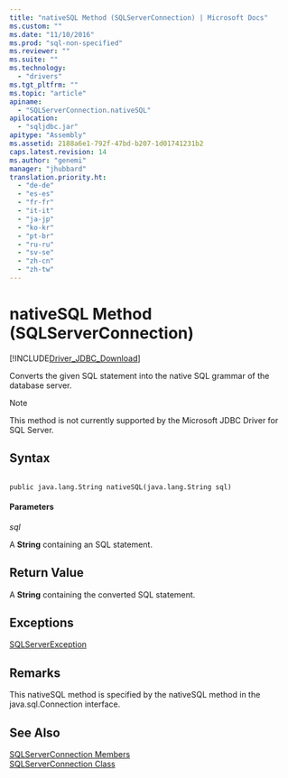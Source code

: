 ```yaml
---
title: "nativeSQL Method (SQLServerConnection) | Microsoft Docs"
ms.custom: ""
ms.date: "11/10/2016"
ms.prod: "sql-non-specified"
ms.reviewer: ""
ms.suite: ""
ms.technology: 
  - "drivers"
ms.tgt_pltfrm: ""
ms.topic: "article"
apiname: 
  - "SQLServerConnection.nativeSQL"
apilocation: 
  - "sqljdbc.jar"
apitype: "Assembly"
ms.assetid: 2188a6e1-792f-47bd-b207-1d01741231b2
caps.latest.revision: 14
ms.author: "genemi"
manager: "jhubbard"
translation.priority.ht: 
  - "de-de"
  - "es-es"
  - "fr-fr"
  - "it-it"
  - "ja-jp"
  - "ko-kr"
  - "pt-br"
  - "ru-ru"
  - "sv-se"
  - "zh-cn"
  - "zh-tw"
---
```

# nativeSQL Method (SQLServerConnection)
[!INCLUDE[Driver_JDBC_Download](../../../connect/jdbc/includes)]

  Converts the given SQL statement into the native SQL grammar of the database server.  
  
> [!NOTE]  
>  This method is not currently supported by the Microsoft JDBC Driver for SQL Server.  
  
## Syntax  
  
```  
  
public java.lang.String nativeSQL(java.lang.String sql)  
```  
  
#### Parameters  
 *sql*  
  
 A **String** containing an SQL statement.  
  
## Return Value  
 A **String** containing the converted SQL statement.  
  
## Exceptions  
 [SQLServerException](../../../connect/jdbc/reference/sqlserverexception-class.md)  
  
## Remarks  
 This nativeSQL method is specified by the nativeSQL method in the java.sql.Connection interface.  
  
## See Also  
 [SQLServerConnection Members](../../../connect/jdbc/reference/sqlserverconnection-members.md)   
 [SQLServerConnection Class](../../../connect/jdbc/reference/sqlserverconnection-class.md)  
  
  